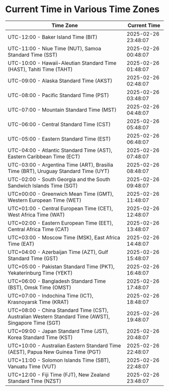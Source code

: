 # Current Time in Various Time Zones

| Time Zone | Current Time |
|-----------|--------------|
| UTC-12:00 - Baker Island Time (BIT) | 2025-02-26 23:48:07 |
| UTC-11:00 - Niue Time (NUT), Samoa Standard Time (SST) | 2025-02-26 00:48:07 |
| UTC-10:00 - Hawaii-Aleutian Standard Time (HAST), Tahiti Time (TAHT) | 2025-02-26 01:48:07 |
| UTC-09:00 - Alaska Standard Time (AKST) | 2025-02-26 02:48:07 |
| UTC-08:00 - Pacific Standard Time (PST) | 2025-02-26 03:48:07 |
| UTC-07:00 - Mountain Standard Time (MST) | 2025-02-26 04:48:07 |
| UTC-06:00 - Central Standard Time (CST) | 2025-02-26 05:48:07 |
| UTC-05:00 - Eastern Standard Time (EST) | 2025-02-26 06:48:07 |
| UTC-04:00 - Atlantic Standard Time (AST), Eastern Caribbean Time (ECT) | 2025-02-26 07:48:07 |
| UTC-03:00 - Argentina Time (ART), Brasília Time (BRT), Uruguay Standard Time (UYT) | 2025-02-26 08:48:07 |
| UTC-02:00 - South Georgia and the South Sandwich Islands Time (SGT) | 2025-02-26 09:48:07 |
| UTC±00:00 - Greenwich Mean Time (GMT), Western European Time (WET) | 2025-02-26 11:48:07 |
| UTC+01:00 - Central European Time (CET), West Africa Time (WAT) | 2025-02-26 12:48:07 |
| UTC+02:00 - Eastern European Time (EET), Central Africa Time (CAT) | 2025-02-26 13:48:07 |
| UTC+03:00 - Moscow Time (MSK), East Africa Time (EAT) | 2025-02-26 14:48:07 |
| UTC+04:00 - Azerbaijan Time (AZT), Gulf Standard Time (GST) | 2025-02-26 15:48:07 |
| UTC+05:00 - Pakistan Standard Time (PKT), Yekaterinburg Time (YEKT) | 2025-02-26 16:48:07 |
| UTC+06:00 - Bangladesh Standard Time (BST), Omsk Time (OMST) | 2025-02-26 17:48:07 |
| UTC+07:00 - Indochina Time (ICT), Krasnoyarsk Time (KRAT) | 2025-02-26 18:48:07 |
| UTC+08:00 - China Standard Time (CST), Australian Western Standard Time (AWST), Singapore Time (SGT) | 2025-02-26 19:48:07 |
| UTC+09:00 - Japan Standard Time (JST), Korea Standard Time (KST) | 2025-02-26 20:48:07 |
| UTC+10:00 - Australian Eastern Standard Time (AEST), Papua New Guinea Time (PGT) | 2025-02-26 22:48:07 |
| UTC+11:00 - Solomon Islands Time (SBT), Vanuatu Time (VUT) | 2025-02-26 22:48:07 |
| UTC+12:00 - Fiji Time (FJT), New Zealand Standard Time (NZST) | 2025-02-26 23:48:07 |
